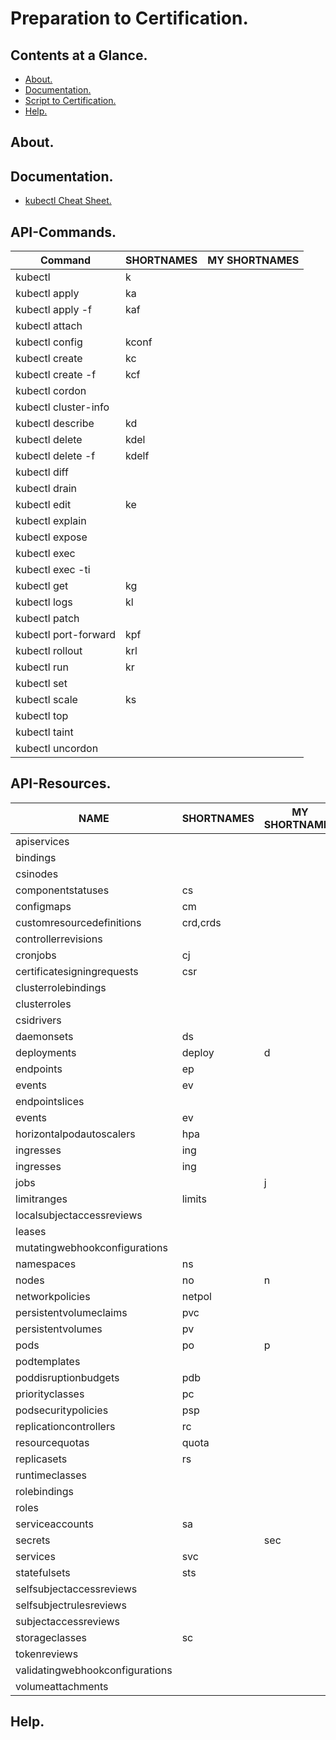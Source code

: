 # Preparation to Certification.





## Contents at a Glance.
* [About.](#about)
* [Documentation.](#documentation)
* [Script to Certification.](create-alias.sh)
* [Help.](#help)





## About.





## Documentation.
* [kubectl Cheat Sheet.](https://kubernetes.io/docs/reference/kubectl/cheatsheet/)





## API-Commands.

| Command                          | SHORTNAMES       | MY SHORTNAMES       |
| -------------------------------- | ---------------- | ------------------- |
| kubectl                          | k                |                     |
| kubectl apply                    | ka               |                     |
| kubectl apply -f                 | kaf              |                     |
| kubectl attach                   |                  |                     |
| kubectl config                   | kconf            |                     |
| kubectl create                   | kc               |                     |
| kubectl create -f                | kcf              |                     |
| kubectl cordon                   |                  |                     |
| kubectl cluster-info             |                  |                     |
| kubectl describe                 | kd               |                     |
| kubectl delete                   | kdel             |                     |
| kubectl delete -f                | kdelf            |                     |
| kubectl diff                     |                  |                     |
| kubectl drain                    |                  |                     |
| kubectl edit                     | ke               |                     |
| kubectl explain                  |                  |                     |
| kubectl expose                   |                  |                     |
| kubectl exec                     |                  |                     |
| kubectl exec -ti                 |                  |                     |
| kubectl get                      | kg               |                     |
| kubectl logs                     | kl               |                     |
| kubectl patch                    |                  |                     |
| kubectl port-forward             | kpf              |                     |
| kubectl rollout                  | krl              |                     |
| kubectl run                      | kr               |                     |
| kubectl set                      |                  |                     |
| kubectl scale                    | ks               |                     |
| kubectl top                      |                  |                     |
| kubectl taint                    |                  |                     |
| kubectl uncordon                 |                  |                     |





## API-Resources.

| NAME                             | SHORTNAMES   | MY SHORTNAMES   | APIGROUP                     | NAMESPACED    | KIND                            |
| -------------------------------- | ------------ | --------------- | ---------------------------- | ------------- | ------------------------------- |
| apiservices                      |              |                 | apiregistration.k8s.io       | false         | APIService                      |
| bindings                         |              |                 |                              | true          | Binding                         |
| csinodes                         |              |                 | storage.k8s.io               | false         | CSINode                         |
| componentstatuses                | cs           |                 |                              | false         | ComponentStatus                 |
| configmaps                       | cm           |                 |                              | true          | ConfigMap                       |
| customresourcedefinitions        | crd,crds     |                 | apiextensions.k8s.io         | false         | CustomResourceDefinition        |
| controllerrevisions              |              |                 | apps                         | true          | ControllerRevision              |
| cronjobs                         | cj           |                 | batch                        | true          | CronJob                         |
| certificatesigningrequests       | csr          |                 | certificates.k8s.io          | false         | CertificateSigningRequest       |
| clusterrolebindings              |              |                 | rbac.authorization.k8s.io    | false         | ClusterRoleBinding              |
| clusterroles                     |              |                 | rbac.authorization.k8s.io    | false         | ClusterRole                     |
| csidrivers                       |              |                 | storage.k8s.io               | false         | CSIDriver                       |
| daemonsets                       | ds           |                 | apps                         | true          | DaemonSet                       |
| deployments                      | deploy       | d               | apps                         | true          | Deployment                      |
| endpoints                        | ep           |                 |                              | true          | Endpoints                       |
| events                           | ev           |                 |                              | true          | Event                           |
| endpointslices                   |              |                 | discovery.k8s.io             | true          | EndpointSlice                   |
| events                           | ev           |                 | events.k8s.io                | true          | Event                           |
| horizontalpodautoscalers         | hpa          |                 | autoscaling                  | true          | HorizontalPodAutoscaler         |
| ingresses                        | ing          |                 | extensions                   | true          | Ingress                         |
| ingresses                        | ing          |                 | networking.k8s.io            | true          | Ingress                         |
| jobs                             |              | j               | batch                        | true          | Job                             |
| limitranges                      | limits       |                 |                              | true          | LimitRange                      |
| localsubjectaccessreviews        |              |                 | authorization.k8s.io         | true          | LocalSubjectAccessReview        |
| leases                           |              |                 | coordination.k8s.io          | true          | Lease                           |
| mutatingwebhookconfigurations    |              |                 | admissionregistration.k8s.io | false         | MutatingWebhookConfiguration    |
| namespaces                       | ns           |                 |                              | false         | Namespace                       |
| nodes                            | no           | n               |                              | false         | Node                            |
| networkpolicies                  | netpol       |                 | networking.k8s.io            | true          | NetworkPolicy                   |
| persistentvolumeclaims           | pvc          |                 |                              | true          | PersistentVolumeClaim           |
| persistentvolumes                | pv           |                 |                              | false         | PersistentVolume                |
| pods                             | po           | p               |                              | true          | Pod                             |
| podtemplates                     |              |                 |                              | true          | PodTemplate                     |
| poddisruptionbudgets             | pdb          |                 | policy                       | true          | PodDisruptionBudget             |
| priorityclasses                  | pc           |                 | scheduling.k8s.io            | false         | PriorityClass                   |
| podsecuritypolicies              | psp          |                 | policy                       | false         | PodSecurityPolicy               |
| replicationcontrollers           | rc           |                 |                              | true          | ReplicationController           |
| resourcequotas                   | quota        |                 |                              | true          | ResourceQuota                   |
| replicasets                      | rs           |                 | apps                         | true          | ReplicaSet                      |
| runtimeclasses                   |              |                 | node.k8s.io                  | false         | RuntimeClass                    |
| rolebindings                     |              |                 | rbac.authorization.k8s.io    | true          | RoleBinding                     |
| roles                            |              |                 | rbac.authorization.k8s.io    | true          | Role                            |
| serviceaccounts                  | sa           |                 |                              | true          | ServiceAccount                  |
| secrets                          |              | sec             |                              | true          | Secret                          |
| services                         | svc          |                 |                              | true          | Service                         |
| statefulsets                     | sts          |                 | apps                         | true          | StatefulSet                     |
| selfsubjectaccessreviews         |              |                 | authorization.k8s.io         | false         | SelfSubjectAccessReview         |
| selfsubjectrulesreviews          |              |                 | authorization.k8s.io         | false         | SelfSubjectRulesReview          |
| subjectaccessreviews             |              |                 | authorization.k8s.io         | false         | SubjectAccessReview             |
| storageclasses                   | sc           |                 | storage.k8s.io               | false         | StorageClass                    |
| tokenreviews                     |              |                 | authentication.k8s.io        | false         | TokenReview                     |
| validatingwebhookconfigurations  |              |                 | admissionregistration.k8s.io | false         | ValidatingWebhookConfiguration  |
| volumeattachments                |              |                 | storage.k8s.io               | false         | VolumeAttachment                |





## Help.
